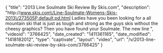 {
    "title": "2013 Line Soulmate Ski Review By Skis.com",
    "description": "http:\/\/www.skis.com\/Line-Soulmate-Womens-Skis-2013\/273505P,default,pd.html  Ladies have you been looking for a all mountain ski that is just as tough and strong as the guys skis without the cheesy graphics? Then you have found your Soulmate. The new line ",
    "videoid": "3766425",
    "date_created": "1411361185",
    "date_modified": "1418182012",
    "type": "captivate",
    "layout": "video",
    "url": "\/v\/2013-line-soulmate-ski-review-by-skis-com\/3766425"
}